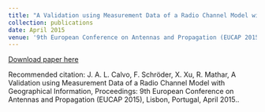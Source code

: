 ```yaml
---
title: "A Validation using Measurement Data of a Radio Channel Model with Geographical Information"
collection: publications
date: April 2015
venue: '9th European Conference on Antennas and Propagation (EUCAP 2015)'
---
```


[Download paper here](http://JoseALeon.github.io/files/EUCAP15.pdf)

Recommended citation: J. A. L. Calvo, F. Schröder, X. Xu, R. Mathar, A Validation using Measurement Data of a Radio Channel Model with Geographical Information, Proceedings: 9th European Conference on Antennas and Propagation (EUCAP 2015), Lisbon, Portugal, April 2015..